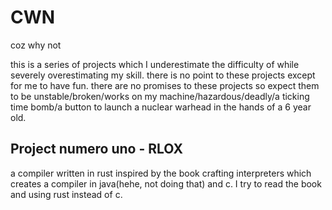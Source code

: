 # CWN
coz why not

this is a series of projects which I underestimate the difficulty of while severely overestimating my skill.
there is no point to these projects except for me to have fun.
there are no promises to these projects so expect them to be unstable/broken/works on my machine/hazardous/deadly/a ticking time bomb/a button to launch a nuclear warhead in the hands of a 6 year old.

## Project numero uno - RLOX
a compiler written in rust inspired by the book crafting interpreters which creates a compiler in java(hehe, not doing that) and c.
I try to read the book and using rust instead of c.
